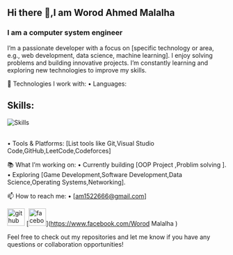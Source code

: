 ## Hi there 👋,I am Worod Ahmed Malalha
### I am a computer system engineer
I’m a passionate developer with a focus on [specific technology or area, e.g., web development, data science, machine learning]. I enjoy solving problems and building innovative projects. I’m constantly learning and exploring new technologies to improve my skills.

🚀 Technologies I work with:
	•	Languages: 
 
<h2 align="left">Skills:</h2>

![Skills](https://skillicons.dev/icons?i=cpp,java,cs,html,css,js,bootstrap,sass,tailwind,react,mysql,mongodb,nextjs,postman,figma,photoshop,illustrator&perline=11)

<br>
	•	Tools & Platforms: [List tools like Git,Visual Studio Code,GitHub,LeetCode,Codeforces]

📚 What I’m working on:
	•	Currently building [OOP Project ,Problim solving ].
	•	Exploring [Game Development,Software Development,Data Science,Operating Systems,Networking].

📫 How to reach me:
	•	[am1522666@gmail.com]
	






[<img src='https://cdn.jsdelivr.net/npm/simple-icons@3.0.1/icons/github.svg' alt='github' height='40'>](https://github.com/https://github.com/WoroudMalalha)  [<img src='https://cdn.jsdelivr.net/npm/simple-icons@3.0.1/icons/facebook.svg' alt='facebook' height='40'>](https://www.facebook.com/Worod Malalha )  


Feel free to check out my repositories and let me know if you have any questions or collaboration opportunities!
